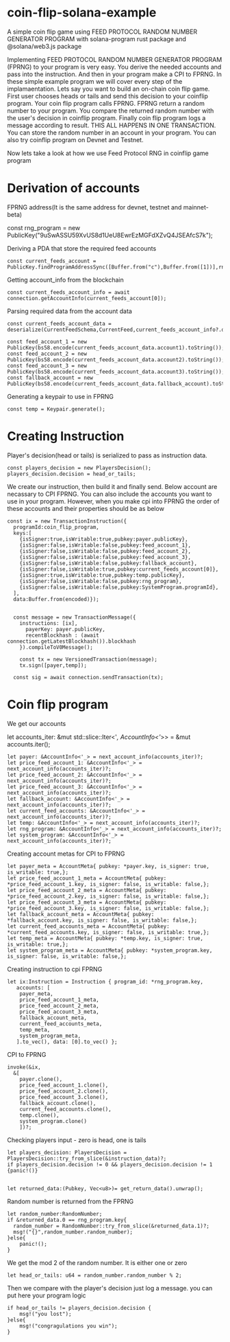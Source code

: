 # coin-flip-solana-example
A simple coin flip game using FEED PROTOCOL RANDOM NUMBER GENERATOR PROGRAM with solana-program rust package and @solana/web3.js package


Implementing FEED PROTOCOL RANDOM NUMBER GENERATOR PROGRAM (FPRNG) to your program is very easy. You derive the needed accounts and pass into the instruction. And then in your program make a CPI to FPRNG. 
In these simple example program we will cover every step of the implamaentation.
Lets say you want to build an on-chain coin flip game. 
First user chooses heads or tails and send this decision to your coinflip program. 
Your coin flip program calls FPRNG. 
FPRNG return a random number to your program.
You compare the returned random number with the user's decision in coinflip program.
Finally coin flip program logs a message according to result.
THIS ALL HAPPENS IN ONE TRANSACTION.
You can store the random number in an account in your program.
You can also try coinflip program on Devnet and Testnet.

Now lets take a look at how we use Feed Protocol RNG in coinflip game program

# Derivation of accounts



FPRNG address(It is the same address for devnet, testnet and mainnet-beta)

   const rng_program = new PublicKey("9uSwASSU59XvUS8d1UeU8EwrEzMGFdXZvQ4JSEAfcS7k");

Deriving a PDA that store the required feed accounts

    const current_feeds_account =  PublicKey.findProgramAddressSync([Buffer.from("c"),Buffer.from([1])],rng_program);


Getting account_info from the blockchain

    const current_feeds_account_info = await connection.getAccountInfo(current_feeds_account[0]);


Parsing required data from the account data


    const current_feeds_account_data = deserialize(CurrentFeedSchema,CurrentFeed,current_feeds_account_info?.data!);
  
    const feed_account_1 = new PublicKey(bs58.encode(current_feeds_account_data.account1).toString());
    const feed_account_2 = new PublicKey(bs58.encode(current_feeds_account_data.account2).toString());
    const feed_account_3 = new PublicKey(bs58.encode(current_feeds_account_data.account3).toString());
    const fallback_account = new PublicKey(bs58.encode(current_feeds_account_data.fallback_account).toString());
  

Generating a keypair to use in FPRNG

    const temp = Keypair.generate();

# Creating Instruction

Player's decision(head or tails) is serialized to pass as instruction data. 

    const players_decision = new PlayersDecision();
    players_decision.decision = head_or_tails;
        
We create our instruction, then build it and finally send. Below account are necassary to CPI FPRNG. 
You can also include the accounts you want to use in your program. 
However, when you make cpi into FPRNG the order of these accounts and their properties should be as below

    const ix = new TransactionInstruction({
      programId:coin_flip_program,
      keys:[
        {isSigner:true,isWritable:true,pubkey:payer.publicKey},
        {isSigner:false,isWritable:false,pubkey:feed_account_1},
        {isSigner:false,isWritable:false,pubkey:feed_account_2},
        {isSigner:false,isWritable:false,pubkey:feed_account_3},
        {isSigner:false,isWritable:false,pubkey:fallback_account},
        {isSigner:false,isWritable:true,pubkey:current_feeds_account[0]},
        {isSigner:true,isWritable:true,pubkey:temp.publicKey},
        {isSigner:false,isWritable:false,pubkey:rng_program},
        {isSigner:false,isWritable:false,pubkey:SystemProgram.programId},
      ],
      data:Buffer.from(encoded)});
  
  
      const message = new TransactionMessage({
        instructions: [ix],
          payerKey: payer.publicKey,
          recentBlockhash : (await connection.getLatestBlockhash()).blockhash
        }).compileToV0Message();
    
        const tx = new VersionedTransaction(message);
        tx.sign([payer,temp]);
  
      const sig = await connection.sendTransaction(tx);
           
# Coin flip program

We get our accounts


  let accounts_iter: &mut std::slice::Iter<'_, AccountInfo<'_>> = &mut accounts.iter();

    let payer: &AccountInfo<'_> = next_account_info(accounts_iter)?;
    let price_feed_account_1: &AccountInfo<'_> = next_account_info(accounts_iter)?;
    let price_feed_account_2: &AccountInfo<'_> = next_account_info(accounts_iter)?;
    let price_feed_account_3: &AccountInfo<'_> = next_account_info(accounts_iter)?;
    let fallback_account: &AccountInfo<'_> = next_account_info(accounts_iter)?;
    let current_feed_accounts: &AccountInfo<'_> = next_account_info(accounts_iter)?;
    let temp: &AccountInfo<'_> = next_account_info(accounts_iter)?;
    let rng_program: &AccountInfo<'_> = next_account_info(accounts_iter)?;
    let system_program: &AccountInfo<'_> = next_account_info(accounts_iter)?;

Creating account metas for CPI to FPRNG


    let payer_meta = AccountMeta{ pubkey: *payer.key, is_signer: true, is_writable: true,};
    let price_feed_account_1_meta = AccountMeta{ pubkey: *price_feed_account_1.key, is_signer: false, is_writable: false,};
    let price_feed_account_2_meta = AccountMeta{ pubkey: *price_feed_account_2.key, is_signer: false, is_writable: false,};
    let price_feed_account_3_meta = AccountMeta{ pubkey: *price_feed_account_3.key, is_signer: false, is_writable: false,};
    let fallback_account_meta = AccountMeta{ pubkey: *fallback_account.key, is_signer: false, is_writable: false,};
    let current_feed_accounts_meta = AccountMeta{ pubkey: *current_feed_accounts.key, is_signer: false, is_writable: true,};
    let temp_meta = AccountMeta{ pubkey: *temp.key, is_signer: true, is_writable: true,};
    let system_program_meta = AccountMeta{ pubkey: *system_program.key, is_signer: false, is_writable: false,};


Creating instruction to cpi FPRNG

    let ix:Instruction = Instruction { program_id: *rng_program.key,
       accounts: [
        payer_meta,
        price_feed_account_1_meta,
        price_feed_account_2_meta,
        price_feed_account_3_meta,
        fallback_account_meta,
        current_feed_accounts_meta,
        temp_meta,
        system_program_meta,
       ].to_vec(), data: [0].to_vec() };

CPI to FPRNG

    invoke(&ix, 
      &[
        payer.clone(),
        price_feed_account_1.clone(),
        price_feed_account_2.clone(),
        price_feed_account_3.clone(),
        fallback_account.clone(),
        current_feed_accounts.clone(),
        temp.clone(),
        system_program.clone()
        ])?;

Checking players input - zero is head, one is tails

    let players_decision: PlayersDecision = PlayersDecision::try_from_slice(&instruction_data)?;
    if players_decision.decision != 0 && players_decision.decision != 1 {panic!()}


    let returned_data:(Pubkey, Vec<u8>)= get_return_data().unwrap();

Random number is returned from the FPRNG

    let random_number:RandomNumber;
    if &returned_data.0 == rng_program.key{
      random_number = RandomNumber::try_from_slice(&returned_data.1)?;
      msg!("{}",random_number.random_number);
    }else{
        panic!();
    }

We get the mod 2 of the random number. It is either one or zero

    let head_or_tails: u64 = random_number.random_number % 2;

Then we compare with the player's decision just log a message. you can put here your program logic

    if head_or_tails != players_decision.decision {
        msg!("you lost");
    }else{
        msg!("congragulations you win");
    }
